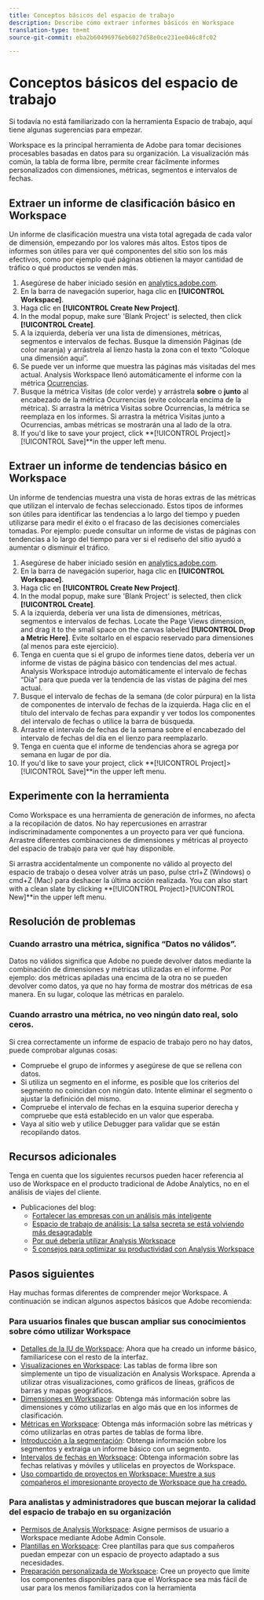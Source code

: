 ```yaml
---
title: Conceptos básicos del espacio de trabajo
description: Describe cómo extraer informes básicos en Workspace
translation-type: tm+mt
source-git-commit: eba2b60496976eb6027d58e0ce231ee046c8fc02

---
```



# Conceptos básicos del espacio de trabajo

Si todavía no está familiarizado con la herramienta Espacio de trabajo, aquí tiene algunas sugerencias para empezar.

Workspace es la principal herramienta de Adobe para tomar decisiones procesables basadas en datos para su organización. La visualización más común, la tabla de forma libre, permite crear fácilmente informes personalizados con dimensiones, métricas, segmentos e intervalos de fechas.

## Extraer un informe de clasificación básico en Workspace

Un informe de clasificación muestra una vista total agregada de cada valor de dimensión, empezando por los valores más altos. Estos tipos de informes son útiles para ver qué componentes del sitio son los más efectivos, como por ejemplo qué páginas obtienen la mayor cantidad de tráfico o qué productos se venden más.

1. Asegúrese de haber iniciado sesión en [analytics.adobe.com](https://analytics.adobe.com).
1. En la barra de navegación superior, haga clic en **[!UICONTROL Workspace]**.
1. Haga clic en **[!UICONTROL Create New Project]**.
1. In the modal popup, make sure &#39;Blank Project&#39; is selected, then click **[!UICONTROL Create]**.
1. A la izquierda, debería ver una lista de dimensiones, métricas, segmentos e intervalos de fechas. Busque la dimensión Páginas (de color naranja) y arrástrela al lienzo hasta la zona con el texto “Coloque una dimensión aquí”.
1. Se puede ver un informe que muestra las páginas más visitadas del mes actual. Analysis Workspace llenó automáticamente el informe con la métrica [Ocurrencias](https://docs.adobe.com/content/help/en/analytics/components/variables/metrics/metrics-occurrences.html).
1. Busque la métrica Visitas (de color verde) y arrástrela **sobre** o **junto** al encabezado de la métrica Ocurrencias (evite colocarla encima de la métrica). Si arrastra la métrica Visitas sobre Ocurrencias, la métrica se reemplaza en los informes. Si arrastra la métrica Visitas junto a Ocurrencias, ambas métricas se mostrarán una al lado de la otra.
1. If you&#39;d like to save your project, click **[!UICONTROL Project]>[!UICONTROL Save]**in the upper left menu.

## Extraer un informe de tendencias básico en Workspace

Un informe de tendencias muestra una vista de horas extras de las métricas que utilizan el intervalo de fechas seleccionado. Estos tipos de informes son útiles para identificar las tendencias a lo largo del tiempo y pueden utilizarse para medir el éxito o el fracaso de las decisiones comerciales tomadas. Por ejemplo: puede consultar un informe de vistas de páginas con tendencias a lo largo del tiempo para ver si el rediseño del sitio ayudó a aumentar o disminuir el tráfico.

1. Asegúrese de haber iniciado sesión en [analytics.adobe.com](https://analytics.adobe.com).
1. En la barra de navegación superior, haga clic en **[!UICONTROL Workspace]**.
1. Haga clic en **[!UICONTROL Create New Project]**.
1. In the modal popup, make sure &#39;Blank Project&#39; is selected, then click **[!UICONTROL Create]**.
1. A la izquierda, debería ver una lista de dimensiones, métricas, segmentos e intervalos de fechas. Locate the Page Views dimension, and drag it to the small space on the canvas labeled **[!UICONTROL Drop a Metric Here]**. Evite soltarlo en el espacio reservado para dimensiones (al menos para este ejercicio).
1. Tenga en cuenta que si el grupo de informes tiene datos, debería ver un informe de vistas de página básico con tendencias del mes actual. Analysis Workspace introdujo automáticamente el intervalo de fechas “Día” para que pueda ver la tendencia de las vistas de página del mes actual.
1. Busque el intervalo de fechas de la semana (de color púrpura) en la lista de componentes de intervalo de fechas de la izquierda. Haga clic en el título del intervalo de fechas para expandir y ver todos los componentes del intervalo de fechas o utilice la barra de búsqueda.
1. Arrastre el intervalo de fechas de la semana sobre el encabezado del intervalo de fechas del día en el lienzo para reemplazarlo.
1. Tenga en cuenta que el informe de tendencias ahora se agrega por semana en lugar de por día.
1. If you&#39;d like to save your project, click **[!UICONTROL Project]>[!UICONTROL Save]**in the upper left menu.

## Experimente con la herramienta

Como Workspace es una herramienta de generación de informes, no afecta a la recopilación de datos. No hay repercusiones en arrastrar indiscriminadamente componentes a un proyecto para ver qué funciona. Arrastre diferentes combinaciones de dimensiones y métricas al proyecto del espacio de trabajo para ver qué hay disponible.

Si arrastra accidentalmente un componente no válido al proyecto del espacio de trabajo o desea volver atrás un paso, pulse ctrl+Z (Windows) o cmd+Z (Mac) para deshacer la última acción realizada. You can also start with a clean slate by clicking **[!UICONTROL Project]>[!UICONTROL New]**in the upper left menu.

## Resolución de problemas

### Cuando arrastro una métrica, significa “Datos no válidos”.

Datos no válidos significa que Adobe no puede devolver datos mediante la combinación de dimensiones y métricas utilizadas en el informe. Por ejemplo: dos métricas apiladas una encima de la otra no se pueden devolver como datos, ya que no hay forma de mostrar dos métricas de esa manera. En su lugar, coloque las métricas en paralelo.

### Cuando arrastro una métrica, no veo ningún dato real, solo ceros.

Si crea correctamente un informe de espacio de trabajo pero no hay datos, puede comprobar algunas cosas:

* Compruebe el grupo de informes y asegúrese de que se rellena con datos.
* Si utiliza un segmento en el informe, es posible que los criterios del segmento no coincidan con ningún dato. Intente eliminar el segmento o ajustar la definición del mismo.
* Compruebe el intervalo de fechas en la esquina superior derecha y compruebe que está establecido en un valor que esperaba.
* Vaya al sitio web y utilice Debugger para validar que se están recopilando datos.

## Recursos adicionales

Tenga en cuenta que los siguientes recursos pueden hacer referencia al uso de Workspace en el producto tradicional de Adobe Analytics, no en el análisis de viajes del cliente.

* Publicaciones del blog:
   * [Fortalecer las empresas con un análisis más inteligente](https://theblog.adobe.com/adobe-analytics-fall-2016-release-empowering-organizations-smarter-analysis/)
   * [Espacio de trabajo de análisis: La salsa secreta se está volviendo más desagradable](https://theblog.adobe.com/analysis-workspace-secret-sauce-getting-tastier/)
   * [Por qué debería utilizar Analysis Workspace](https://theblog.adobe.com/why-you-should-be-using-analysis-workspace-in-adobe-analytics/)
   * [5 consejos para optimizar su productividad con Analysis Workspace](https://theblog.adobe.com/5-tips-maximize-productivity-analysis-workspace/)

## Pasos siguientes

Hay muchas formas diferentes de comprender mejor Workspace. A continuación se indican algunos aspectos básicos que Adobe recomienda:

### Para usuarios finales que buscan ampliar sus conocimientos sobre cómo utilizar Workspace

* [Detalles de la IU de Workspace](https://docs.adobe.com/content/help/en/analytics/analyze/analysis-workspace/build-workspace-project/t-freeform-project.html): Ahora que ha creado un informe básico, familiarícese con el resto de la interfaz.
* [Visualizaciones en Workspace](https://docs.adobe.com/content/help/en/analytics/analyze/analysis-workspace/visualizations/freeform-analysis-visualizations.html): Las tablas de forma libre son simplemente un tipo de visualización en Analysis Workspace. Aprenda a utilizar otras visualizaciones, como gráficos de líneas, gráficos de barras y mapas geográficos.
* [Dimensiones en Workspace](https://docs.adobe.com/content/help/en/analytics/analyze/analysis-workspace/components/dimensions/t-breakdown-fa.html): Obtenga más información sobre las dimensiones y cómo utilizarlas en algo más que en los informes de clasificación.
* [Métricas en Workspace](https://docs.adobe.com/content/help/en/analytics/analyze/analysis-workspace/components/apply-create-metrics.html): Obtenga más información sobre las métricas y cómo utilizarlas en otras partes de tablas de forma libre.
* [Introducción a la segmentación](https://docs.adobe.com/content/help/en/analytics/analyze/analysis-workspace/components/t-freeform-project-segment.html): Obtenga información sobre los segmentos y extraiga un informe básico con un segmento.
* [Intervalos de fechas en Workspace](https://docs.adobe.com/content/help/en/analytics/analyze/analysis-workspace/components/calendar-date-ranges/calendar.html): Obtenga información sobre las fechas relativas y móviles y utilícelas en proyectos de Workspace.
* [Uso compartido de proyectos en Workspace: Muestre a sus compañeros el impresionante proyecto de Workspace que ha creado.](https://docs.adobe.com/content/help/en/analytics/analyze/analysis-workspace/curate-share/curate.html)

### Para analistas y administradores que buscan mejorar la calidad del espacio de trabajo en su organización

* [Permisos de Analysis Workspace](https://docs.adobe.com/content/help/en/core-services/interface/manage-users-and-products/admin-getting-started.html): Asigne permisos de usuario a Workspace mediante Adobe Admin Console.
* [Plantillas en Workspace](https://docs.adobe.com/content/help/en/analytics/analyze/analysis-workspace/build-workspace-project/starter-projects.html): Cree plantillas para que sus compañeros puedan empezar con un espacio de proyecto adaptado a sus necesidades.
* [Preparación personalizada de Workspace](https://docs.adobe.com/content/help/en/analytics/analyze/analysis-workspace/curate-share/curate.html): Cree un proyecto que limite los componentes disponibles para que el Workspace sea más fácil de usar para los menos familiarizados con la herramienta

